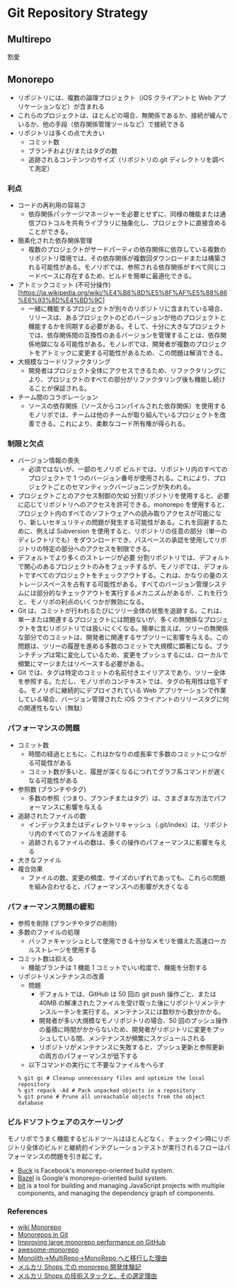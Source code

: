# Git Repository Strategy

## Multirepo

割愛

## Monorepo

- リポジトリには、複数の論理プロジェクト（iOS クライアントと Web アプリケーションなど）が含まれる
- これらのプロジェクトは、ほとんどの場合、無関係であるか、接続が緩んでいるか、他の手段（依存関係管理ツールなど）で接続できる
- リポジトリは多くの点で大きい
  - コミット数
  - ブランチおよび/またはタグの数
  - 追跡されるコンテンツのサイズ（リポジトリの.git ディレクトリを調べて測定）

### 利点

- コードの再利用の容易さ
  - 依存関係パッケージマネージャーを必要とせずに、同様の機能または通信プロトコルを共有ライブラリに抽象化し、プロジェクトに直接含めることができる。
- 簡素化された依存関係管理
  - 複数のプロジェクトがサードパーティの依存関係に依存している複数のリポジトリ環境では、その依存関係が複数回ダウンロードまたは構築される可能性がある。モノリポでは、参照される依存関係がすべて同じコードベースに存在するため、ビルドを簡単に最適化できる。
- アトミックコミット (不可分操作)[https://ja.wikipedia.org/wiki/%E4%B8%8D%E5%8F%AF%E5%88%86%E6%93%8D%E4%BD%9C]
  - 一緒に機能するプロジェクトが別々のリポジトリに含まれている場合、リリースは、あるプロジェクトのどのバージョンが他のプロジェクトと機能するかを同期する必要がある。そして、十分に大きなプロジェクトでは、依存関係間の互換性のあるバージョンを管理することは、依存関係地獄になる可能性がある。モノレポでは、開発者が複数のプロジェクトをアトミックに変更する可能性があるため、この問題は解消できる。
- 大規模なコードリファクタリング
  - 開発者はプロジェクト全体にアクセスできるため、リファクタリングにより、プロジェクトのすべての部分がリファクタリング後も機能し続けることが保証される。
- チーム間のコラボレーション
  - ソースの依存関係（ソースからコンパイルされた依存関係）を使用するモノリポでは、チームは他のチームが取り組んでいるプロジェクトを改善できる。これにより、柔軟なコード所有権が得られる。

### 制限と欠点

- バージョン情報の喪失
  - 必須ではないが、一部のモノリポ ビルドでは、リポジトリ内のすべてのプロジェクトで 1 つのバージョン番号が使用される。これにより、プロジェクトごとのセマンティックバージョニングが失われる。
- プロジェクトごとのアクセス制御の欠如
  分割リポジトリを使用すると、必要に応じてリポジトリへのアクセスを許可できる。monorepo を使用すると、プロジェクト内のすべてのソフトウェアへの読み取りアクセスが可能になり、新しいセキュリティの問題が発生する可能性がある。これを回避するために、例えば Subversion を使用すると、リポジトリの任意の部分（単一のディレクトリでも）をダウンロードでき、パスベースの承認を使用してリポジトリの特定の部分へのアクセスを制限できる。
- デフォルトでより多くのストレージが必要
  分割リポジトリでは、デフォルトで関心のあるプロジェクトのみをフェッチするが、モノリポでは、デフォルトですべてのプロジェクトをチェックアウトする。これは、かなりの量のストレージスペースを占有する可能性がある。すべてのバージョン管理システムには部分的なチェックアウトを実行するメカニズムがあるが、これを行うと、モノリポの利点のいくつかが無効になる。
- Git は、コミットが行われるたびにツリー全体の状態を追跡する。これは、単一または関連するプロジェクトには問題ないが、多くの無関係なプロジェクトを含むリポジトリでは扱いにくくなる。簡単に言えば、ツリーの無関係な部分でのコミットは、開発者に関連するサブツリーに影響を与える。この問題は、ツリーの履歴を進める多数のコミットで大規模に顕著になる。ブランチチップは常に変化しているため、変更をプッシュするには、ローカルで頻繁にマージまたはリベースする必要がある。
- Git では、タグは特定のコミットの名前付きエイリアスであり、ツリー全体を参照する。ただし、モノリポのコンテキストでは、タグの有用性は低下する。モノリポに継続的にデプロイされている Web アプリケーションで作業している場合、バージョン管理された iOS クライアントのリリースタグに何の関連性もない（無駄）

### パフォーマンスの問題

- コミット数
  - 時間の経過とともに、これはかなりの成長率で多数のコミットにつながる可能性がある
  - コミット数が多いと、履歴が深くなるにつれてグラフ系コマンドが遅くなる可能性がある
- 参照数 (ブランチやタグ)
  - 多数の参照（つまり、ブランチまたはタグ）は、さまざまな方法でパフォーマンスに影響を与える
- 追跡されたファイルの数
  - インデックスまたはディレクトリキャッシュ（.git/index）は、リポジトリ内のすべてのファイルを追跡する
  - 追跡されるファイルの数は、多くの操作のパフォーマンスに影響を与える
- 大きなファイル
- 複合効果
  - ファイルの数、変更の頻度、サイズのいずれであっても、これらの問題を組み合わせると、パフォーマンスへの影響が大きくなる

### パフォーマンス問題の緩和

- 参照を削除 (ブランチやタグの削除)
- 多数のファイルの処理
  - バッファキャッシュとして使用できる十分なメモリを備えた高速ローカルストレージを使用する
- コミット数は抑える
  - 機能ブランチは 1 機能 1 コミットでいい粒度で、機能を分割する
- リポジトリメンテナンスの改善
  - 問題
    - デフォルトでは、GitHub は 50 回の git push 操作ごと、または 40MB の解凍されたファイルを受け取った後にリポジトリメンテナンスルーチンを実行する。メンテナンスには数秒から数分かかる。
    - 開発者が多い大規模なモノリポジトリの場合、50 回のプッシュ操作の蓄積に時間がかからないため、開発者がリポジトリに変更をプッシュしている間、メンテナンスが頻繁にスケジュールされる
    - リポジトリがメンテナンスに失敗すると、プッシュ更新と参照更新の両方のパフォーマンスが低下する
  - 以下コマンドの実行にて不要なファイルをへらす
  ```
  % git gc # Cleanup unnecessary files and optimize the local repository
  % git repack -Ad # Pack unpacked objects in a repository
  % git prune # Prune all unreachable objects from the object database
  ```

### ビルドソフトウェアのスケーリング

モノリポでうまく機能するビルドツールはほとんどなく、チェックイン時にリポジトリ全体のビルドと継続的インテグレーションテストが実行されるフローはパフォーマンスの問題を引き起こす。

- [Buck](https://buck.build/) is Facebook's monorepo-oriented build system.
- [Bazel](https://github.com/bazelbuild/bazel) is Google's monorepo-oriented build system.
- [bit](https://github.com/teambit/bit) is a tool for building and managing JavaScript projects with multiple components, and managing the dependency graph of components.

### References

- [wiki Monorepo](https://en.wikipedia.org/wiki/Monorepo)
- [Monorepos in Git](https://www.atlassian.com/git/tutorials/monorepos)
- [Improving large monorepo performance on GitHub](https://github.blog/2021-03-16-improving-large-monorepo-performance-on-github/)
- [awesome-monorepo](https://github.com/korfuri/awesome-monorepo)
- [Monolith→MultiRepo→MonoRepo へと移行した理由](https://logmi.jp/tech/articles/321292)
- [メルカリ Shops での monorepo 開発体験記](https://engineering.mercari.com/blog/entry/20210817-8f561697cc/)
- [メルカリ Shops の技術スタックと、その選定理由](https://engineering.mercari.com/blog/entry/20210810-mercari-shops-tech-stack/)

